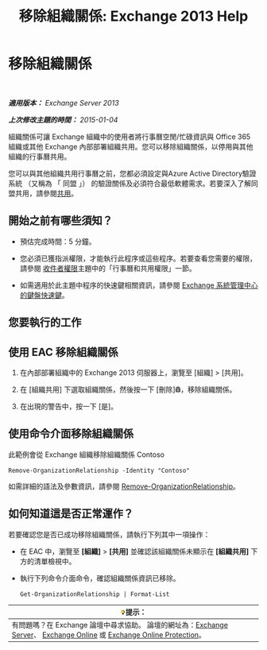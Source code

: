 ﻿---
title: '移除組織關係: Exchange 2013 Help'
TOCTitle: 移除組織關係
ms:assetid: ff211394-f58b-4da7-bb3a-df6abcb5950e
ms:mtpsurl: https://technet.microsoft.com/zh-tw/library/JJ657513(v=EXCHG.150)
ms:contentKeyID: 50474667
ms.date: 05/21/2018
mtps_version: v=EXCHG.150
ms.translationtype: MT
---

# 移除組織關係

 

_**適用版本：** Exchange Server 2013_

_**上次修改主題的時間：** 2015-01-04_

組織關係可讓 Exchange 組織中的使用者將行事曆空閒/忙碌資訊與 Office 365 組織或其他 Exchange 內部部署組織共用。您可以移除組織關係，以停用與其他組織的行事曆共用。

您可以與其他組織共用行事曆之前，您都必須設定與Azure Active Directory驗證系統 （又稱為 「 同盟 」） 的驗證關係及必須符合最低軟體需求。若要深入了解同盟共用，請參閱[共用](sharing-exchange-2013-help.md)。

## 開始之前有哪些須知？

  - 預估完成時間：5 分鐘。

  - 您必須已獲指派權限，才能執行此程序或這些程序。若要查看您需要的權限，請參閱 [收件者權限](recipients-permissions-exchange-2013-help.md)主題中的「行事曆和共用權限」一節。

  - 如需適用於此主題中程序的快速鍵相關資訊，請參閱 [Exchange 系統管理中心的鍵盤快速鍵](keyboard-shortcuts-in-the-exchange-admin-center-exchange-online-protection-help.md)。

## 您要執行的工作

## 使用 EAC 移除組織關係

1.  在內部部署組織中的 Exchange 2013 伺服器上，瀏覽至 \[組織\] \> \[共用\]。

2.  在 \[組織共用\] 下選取組織關係，然後按一下 \[刪除\]![刪除圖示](images/JJ651670.14f639f6-61e8-4418-bbfb-0db14de9d2f5(EXCHG.150).gif "刪除圖示")，移除組織關係。

3.  在出現的警告中，按一下 \[是\]。

## 使用命令介面移除組織關係

此範例會從 Exchange 組織移除組織關係 Contoso

    Remove-OrganizationRelationship -Identity "Contoso"

如需詳細的語法及參數資訊，請參閱 [Remove-OrganizationRelationship](https://technet.microsoft.com/zh-tw/library/ee332362\(v=exchg.150\))。

## 如何知道這是否正常運作？

若要確認您是否已成功移除組織關係，請執行下列其中一項操作：

  - 在 EAC 中，瀏覽至 **\[組織\]** \> **\[共用\]** 並確認該組織關係未顯示在 **\[組織共用\]** 下方的清單檢視中。

  - 執行下列命令介面命令，確認組織關係資訊已移除。
    
        Get-OrganizationRelationship | Format-List

<table>
<thead>
<tr class="header">
<th><img src="images/Bb124558.tip(EXCHG.150).gif" title="提示" alt="提示" />提示：</th>
</tr>
</thead>
<tbody>
<tr class="odd">
<td>有問題嗎？在 Exchange 論壇中尋求協助。 論壇的網址為：<a href="https://go.microsoft.com/fwlink/p/?linkid=60612">Exchange Server</a>、 <a href="https://go.microsoft.com/fwlink/p/?linkid=267542">Exchange Online</a> 或 <a href="https://go.microsoft.com/fwlink/p/?linkid=285351">Exchange Online Protection</a>。</td>
</tr>
</tbody>
</table>

